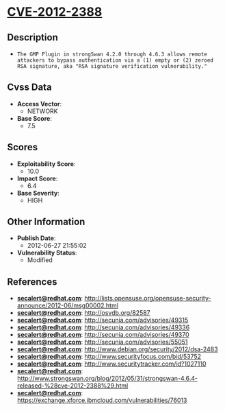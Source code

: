 
# [CVE-2012-2388](https://cve.mitre.org/cgi-bin/cvename.cgi?name=CVE-2012-2388)

## Description

- `The GMP Plugin in strongSwan 4.2.0 through 4.6.3 allows remote attackers to bypass authentication via a (1) empty or (2) zeroed RSA signature, aka "RSA signature verification vulnerability."`

## Cvss Data

- **Access Vector**:
  - NETWORK
- **Base Score**:
  - 7.5

## Scores

- **Exploitability Score**:
  - 10.0
- **Impact Score**:
  - 6.4
- **Base Severity**:
  - HIGH

## Other Information

- **Publish Date**:
  - 2012-06-27 21:55:02
- **Vulnerability Status**:
  - Modified

## References

- **secalert@redhat.com**: http://lists.opensuse.org/opensuse-security-announce/2012-06/msg00002.html
- **secalert@redhat.com**: http://osvdb.org/82587
- **secalert@redhat.com**: http://secunia.com/advisories/49315
- **secalert@redhat.com**: http://secunia.com/advisories/49336
- **secalert@redhat.com**: http://secunia.com/advisories/49370
- **secalert@redhat.com**: http://secunia.com/advisories/55051
- **secalert@redhat.com**: http://www.debian.org/security/2012/dsa-2483
- **secalert@redhat.com**: http://www.securityfocus.com/bid/53752
- **secalert@redhat.com**: http://www.securitytracker.com/id?1027110
- **secalert@redhat.com**: http://www.strongswan.org/blog/2012/05/31/strongswan-4.6.4-released-%28cve-2012-2388%29.html
- **secalert@redhat.com**: https://exchange.xforce.ibmcloud.com/vulnerabilities/76013
